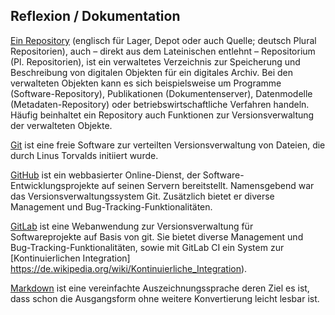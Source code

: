 Reflexion / Dokumentation
-------------------------

[Ein Repository](https://de.wikipedia.org/wiki/Repository) (englisch für Lager, Depot oder auch Quelle; deutsch Plural Repositorien), auch – direkt aus dem Lateinischen entlehnt – Repositorium (Pl. Repositorien), ist ein verwaltetes Verzeichnis zur Speicherung und Beschreibung von digitalen Objekten für ein digitales Archiv. Bei den verwalteten Objekten kann es sich beispielsweise um Programme (Software-Repository), Publikationen (Dokumentenserver), Datenmodelle (Metadaten-Repository) oder betriebswirtschaftliche Verfahren handeln. Häufig beinhaltet ein Repository auch Funktionen zur Versionsverwaltung der verwalteten Objekte.

[Git](https://de.wikipedia.org/wiki/Git) ist eine freie Software zur verteilten Versionsverwaltung von Dateien, die durch Linus Torvalds initiiert wurde.

[GitHub](https://github.com/) ist ein webbasierter Online-Dienst, der Software-Entwicklungsprojekte auf seinen Servern bereitstellt. Namensgebend war das Versionsverwaltungssystem Git. Zusätzlich bietet er diverse Management und Bug-Tracking-Funktionalitäten.

[GitLab](https://de.wikipedia.org/wiki/GitLab) ist eine Webanwendung zur Versionsverwaltung für Softwareprojekte auf Basis von git. Sie bietet diverse Management und Bug-Tracking-Funktionalitäten, sowie mit GitLab CI ein System zur [Kontinuierlichen Integration] https://de.wikipedia.org/wiki/Kontinuierliche_Integration). 

[Markdown](https://de.wikipedia.org/wiki/Markdown) ist eine vereinfachte Auszeichnungssprache deren Ziel es ist, dass schon die Ausgangsform ohne weitere Konvertierung leicht lesbar ist.

	


